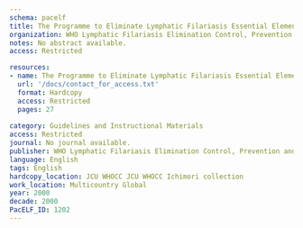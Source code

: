 ```yaml
---
schema: pacelf
title: The Programme to Eliminate Lymphatic Filariasis Essential Elements for Medical Personnel (in non-onchocerciasis co-endemic countries)
organization: WHO Lymphatic Filariasis Elimination Control, Prevention and Eradication
notes: No abstract available.
access: Restricted

resources:
- name: The Programme to Eliminate Lymphatic Filariasis Essential Elements for Medical Personnel (in non-onchocerciasis co-endemic countries)
  url: '/docs/contact_for_access.txt'
  format: Hardcopy
  access: Restricted
  pages: 27
 
category: Guidelines and Instructional Materials
access: Restricted
journal: No journal available.
publisher: WHO Lymphatic Filariasis Elimination Control, Prevention and Eradication
language: English 
tags: English 
hardcopy_location: JCU WHOCC JCU WHOCC Ichimori collection
work_location: Multicountry Global
year: 2000
decade: 2000
PacELF_ID: 1202
---
```

